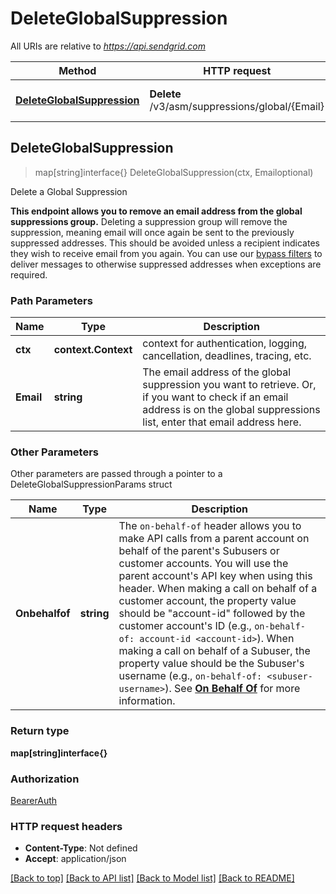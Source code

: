 # DeleteGlobalSuppression

All URIs are relative to *https://api.sendgrid.com*

Method | HTTP request | Description
------------- | ------------- | -------------
[**DeleteGlobalSuppression**](DeleteGlobalSuppression.md#DeleteGlobalSuppression) | **Delete** /v3/asm/suppressions/global/{Email} | Delete a Global Suppression



## DeleteGlobalSuppression

> map[string]interface{} DeleteGlobalSuppression(ctx, Emailoptional)

Delete a Global Suppression

**This endpoint allows you to remove an email address from the global suppressions group.**  Deleting a suppression group will remove the suppression, meaning email will once again be sent to the previously suppressed addresses. This should be avoided unless a recipient indicates they wish to receive email from you again. You can use our [bypass filters](https://sendgrid.com/docs/ui/sending-email/index-suppressions/#bypass-suppressions) to deliver messages to otherwise suppressed addresses when exceptions are required.

### Path Parameters


Name | Type | Description
------------- | ------------- | -------------
**ctx** | **context.Context** | context for authentication, logging, cancellation, deadlines, tracing, etc.
**Email** | **string** | The email address of the global suppression you want to retrieve. Or, if you want to check if an email address is on the global suppressions list, enter that email address here.

### Other Parameters

Other parameters are passed through a pointer to a DeleteGlobalSuppressionParams struct


Name | Type | Description
------------- | ------------- | -------------
**Onbehalfof** | **string** | The `on-behalf-of` header allows you to make API calls from a parent account on behalf of the parent's Subusers or customer accounts. You will use the parent account's API key when using this header. When making a call on behalf of a customer account, the property value should be \"account-id\" followed by the customer account's ID (e.g., `on-behalf-of: account-id <account-id>`). When making a call on behalf of a Subuser, the property value should be the Subuser's username (e.g., `on-behalf-of: <subuser-username>`). See [**On Behalf Of**](https://docs.sendgrid.com/api-reference/how-to-use-the-sendgrid-v3-api/on-behalf-of) for more information.

### Return type

**map[string]interface{}**

### Authorization

[BearerAuth](../README.md#BearerAuth)

### HTTP request headers

- **Content-Type**: Not defined
- **Accept**: application/json

[[Back to top]](#) [[Back to API list]](../README.md#documentation-for-api-endpoints)
[[Back to Model list]](../README.md#documentation-for-models)
[[Back to README]](../README.md)


